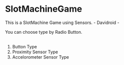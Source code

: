 # SlotMachineGame

This is a SlotMachine Game using Sensors. - Davidroid -

You can choose type by Radio Button. <br><br>
1) Button Type <br>
2) Proximity Sensor Type <br>
3) Accelorometer Sensor Type
